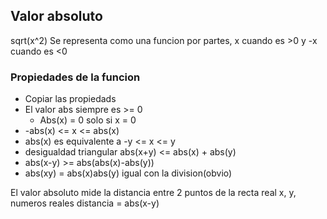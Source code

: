 ## Valor absoluto
sqrt(x^2)
Se representa como una funcion por partes, x cuando es >0 y -x cuando es <0
### Propiedades de la funcion
- Copiar las propiedads
- El valor abs siempre es >= 0
	- Abs(x) = 0 solo si x = 0
- -abs(x) <= x <= abs(x)
- abs(x) es equivalente a -y <= x <= y
- desigualdad triangular abs(x+y) <= abs(x) + abs(y)
- abs(x-y) >= abs(abs(x)-abs(y))
- abs(xy) = abs(x)abs(y) igual con la division(obvio)

El valor absoluto mide la distancia entre 2 puntos de la recta real
x, y, numeros reales
distancia = abs(x-y)
